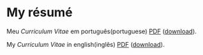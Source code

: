 My résumé
=========
Meu *Curriculum Vitae* em português(portuguese) [PDF](pt_cv.pdf) ([download](https://github.com/l3q5/cv/raw/master/pt_cv.pdf)).

My *Curriculum Vitae* in english(inglês) [PDF](cv.pdf) ([download](https://github.com/l3q5/cv/raw/master/cv.pdf)).
